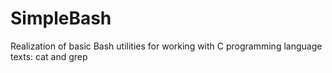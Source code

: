 # SimpleBash
Realization of basic Bash utilities for working with C programming language texts: cat and grep
